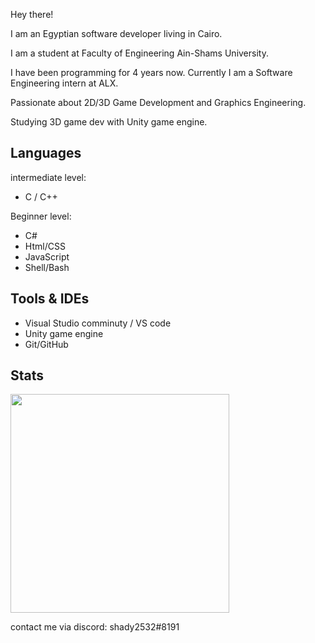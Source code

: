 Hey there!

I am an Egyptian software developer living in Cairo.

I am a student at Faculty of Engineering Ain-Shams University. 

I have been programming for 4 years now. Currently I am a Software Engineering intern at ALX.

Passionate about 2D/3D Game Development and Graphics Engineering.

Studying 3D game dev with Unity game engine.

## Languages
intermediate level:
  - C / C++

Beginner level:
  - C#
  - Html/CSS
  - JavaScript
  - Shell/Bash

## Tools & IDEs
  - Visual Studio comminuty / VS code
  - Unity game engine
  - Git/GitHub

## Stats
<img width="350" src="https://github-readme-stats.vercel.app/api/top-langs/?username=shady2532&layout=compact&theme=transparent&bg_color=00000000&hide_border=true"/>

contact me via discord:
shady2532#8191
